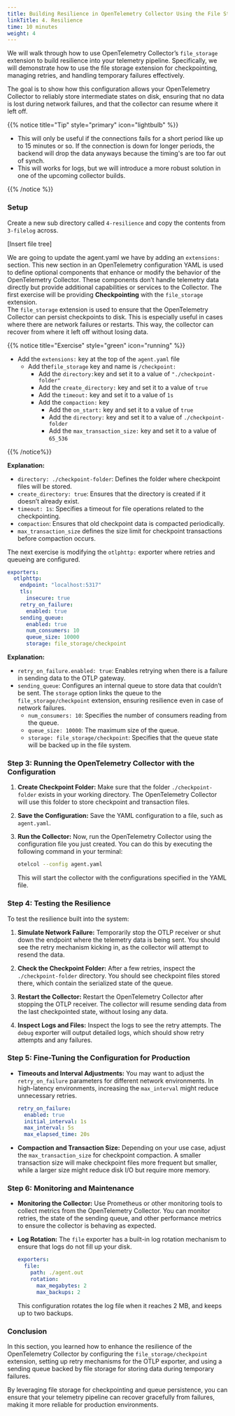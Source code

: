 ```yaml
---
title: Building Resilience in OpenTelemetry Collector Using the File Storage Extension
linkTitle: 4. Resilience
time: 10 minutes
weight: 4
---
```


We will walk through how to use OpenTelemetry Collector’s `file_storage` extension to build resilience into your telemetry pipeline. Specifically, we will demonstrate how to use the file storage extension for checkpointing, managing retries, and handling temporary failures effectively.

The goal is to show how this configuration allows your OpenTelemetry Collector to reliably store intermediate states on disk, ensuring that no data is lost during network failures, and that the collector can resume where it left off.

{{% notice title="Tip" style="primary"  icon="lightbulb" %}}

- This will only be useful if the connections fails for a short period like up to 15 minutes or so. If the connection is down for longer periods, the backend will drop the data anyways because the timing's are too far out of synch.
- This will works for logs, but we will introduce a more robust solution in one of the upcoming collector builds.

{{% /notice %}}

### Setup

Create a new sub directory called `4-resilience` and copy the contents from `3-filelog` across.

[Insert file tree]

We are going to update the agent.yaml we have by adding an `extensions:` section.
This new section in an OpenTelemetry configuration YAML is used to define optional components that enhance or modify the behavior of the OpenTelemetry Collector. These components don’t handle telemetry data directly but provide additional capabilities or services to the Collector.
The first exercise will be providing **Checkpointing** with the  `file_storage` extension.  
The `file_storage` extension is used to ensure that the OpenTelemetry Collector can persist checkpoints to disk. This is especially useful in cases where there are network failures or restarts. This way, the collector can recover from where it left off without losing data.
<!--
2. **Retries** with the `otlp/gateway` exporter.
3. **Queueing** with `sending_queue` and the integration of file storage for resilience.
-->

{{% notice title="Exercise" style="green" icon="running" %}}

- Add the `extensions:` key at the top of the `agent.yaml` file
  - Add the`file_storage` key and name is `/checkpoint:`
    - Add the `directory:`key and set it to a value of `"./checkpoint-folder"`
    - Add the `create_directory:` key and set it to a value of `true`
    - Add the `timeout:` key and set it to a value of `1s`
    - Add the `compaction:` key
      - Add the `on_start:` key and set it to a value of `true`
      - Add the `directory:` key and set it to a value of `./checkpoint-folder`
      - Add the `max_transaction_size:` key and set it to a value of `65_536`

{{% /notice%}}

**Explanation:**

- `directory: ./checkpoint-folder`: Defines the folder where checkpoint files will be stored.
- `create_directory: true`: Ensures that the directory is created if it doesn’t already exist.
- `timeout: 1s`: Specifies a timeout for file operations related to the checkpointing.
- `compaction`: Ensures that old checkpoint data is compacted periodically.
- `max_transaction_size` defines the size limit for checkpoint transactions before compaction occurs.

The next exercise is modifying the `otlphttp:` exporter where retries and queueing are configured.

```yaml
exporters:
  otlphttp:
    endpoint: "localhost:5317"
    tls:
      insecure: true
    retry_on_failure:
      enabled: true
    sending_queue:
      enabled: true
      num_consumers: 10
      queue_size: 10000
      storage: file_storage/checkpoint
```

**Explanation:**

- `retry_on_failure.enabled: true`: Enables retrying when there is a failure in sending data to the OTLP gateway.
- `sending_queue`: Configures an internal queue to store data that couldn’t be sent. The `storage` option links the queue to the `file_storage/checkpoint` extension, ensuring resilience even in case of network failures.
  - `num_consumers: 10`: Specifies the number of consumers reading from the queue.
  - `queue_size: 10000`: The maximum size of the queue.
  - `storage: file_storage/checkpoint`: Specifies that the queue state will be backed up in the file system.

### Step 3: Running the OpenTelemetry Collector with the Configuration

1. **Create Checkpoint Folder:**
   Make sure that the folder `./checkpoint-folder` exists in your working directory. The OpenTelemetry Collector will use this folder to store checkpoint and transaction files.

2. **Save the Configuration:**
   Save the YAML configuration to a file, such as `agent.yaml`.

3. **Run the Collector:**
   Now, run the OpenTelemetry Collector using the configuration file you just created. You can do this by executing the following command in your terminal:

   ```bash
   otelcol --config agent.yaml
   ```

   This will start the collector with the configurations specified in the YAML file.

### Step 4: Testing the Resilience

To test the resilience built into the system:

1. **Simulate Network Failure:**
   Temporarily stop the OTLP receiver or shut down the endpoint where the telemetry data is being sent. You should see the retry mechanism kicking in, as the collector will attempt to resend the data.

2. **Check the Checkpoint Folder:**
   After a few retries, inspect the `./checkpoint-folder` directory. You should see checkpoint files stored there, which contain the serialized state of the queue.

3. **Restart the Collector:**
   Restart the OpenTelemetry Collector after stopping the OTLP receiver. The collector will resume sending data from the last checkpointed state, without losing any data.

4. **Inspect Logs and Files:**
   Inspect the logs to see the retry attempts. The `debug` exporter will output detailed logs, which should show retry attempts and any failures.

### Step 5: Fine-Tuning the Configuration for Production

- **Timeouts and Interval Adjustments:**
   You may want to adjust the `retry_on_failure` parameters for different network environments. In high-latency environments, increasing the `max_interval` might reduce unnecessary retries.

   ```yaml
   retry_on_failure:
     enabled: true
     initial_interval: 1s
     max_interval: 5s
     max_elapsed_time: 20s
   ```

- **Compaction and Transaction Size:**
   Depending on your use case, adjust the `max_transaction_size` for checkpoint compaction. A smaller transaction size will make checkpoint files more frequent but smaller, while a larger size might reduce disk I/O but require more memory.

### Step 6: Monitoring and Maintenance

- **Monitoring the Collector:**
   Use Prometheus or other monitoring tools to collect metrics from the OpenTelemetry Collector. You can monitor retries, the state of the sending queue, and other performance metrics to ensure the collector is behaving as expected.

- **Log Rotation:**
   The `file` exporter has a built-in log rotation mechanism to ensure that logs do not fill up your disk.

   ```yaml
   exporters:
     file:
       path: ./agent.out
       rotation:
         max_megabytes: 2
         max_backups: 2
   ```

   This configuration rotates the log file when it reaches 2 MB, and keeps up to two backups.

### Conclusion

In this section, you learned how to enhance the resilience of the OpenTelemetry Collector by configuring the `file_storage/checkpoint` extension, setting up retry mechanisms for the OTLP exporter, and using a sending queue backed by file storage for storing data during temporary failures.

By leveraging file storage for checkpointing and queue persistence, you can ensure that your telemetry pipeline can recover gracefully from failures, making it more reliable for production environments.
